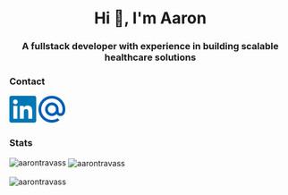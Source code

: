 <h1 align="center">Hi 👋, I'm Aaron</h1>
<h3 align="center">A fullstack developer with experience in building scalable healthcare solutions</h3>




### Contact

<a href="https://www.linkedin.com/in/aaron-travasso"><img alt="LinkedIn icon" height="48" width="48" src="./src/assets/icons/linkedin.svg"/></a>
<a href="mailto:aaron.travass@hotmail.com"><img alt="Email icon" height="48" width="48" src="./src/assets/icons/mail.svg"/></a>

### Stats

<p><img align="left" src="https://github-readme-stats.vercel.app/api/top-langs?username=aarontravass&show_icons=true&locale=en&layout=compact" alt="aarontravass" /></p>

<p>&nbsp;<img align="center" src="https://github-readme-stats.vercel.app/api?username=aarontravass&show_icons=true&locale=en" alt="aarontravass" /></p>

<p><img align="center" src="https://github-readme-streak-stats.herokuapp.com/?user=aarontravass&" alt="aarontravass" /></p>
